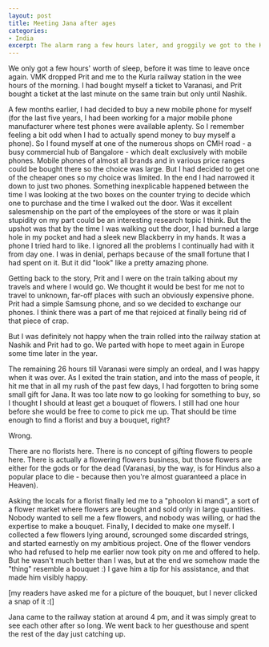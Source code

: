 ```yaml
---
layout: post
title: Meeting Jana after ages
categories:
- India
excerpt: The alarm rang a few hours later, and groggily we got to the Kurla station to catch my train to Varanasi. Prit also bought himself a ticket on the same train till Nashik. In the train, I traded my sleek new Blackberry for his basic Samsung phone because we thought it wouldn't be very wise to travel around in South America with an obviously expensive device. Nashik came in a few hours, and we parted with hope to meet again in Europe in a few months' time.
---
```


We only got a few hours' worth of sleep, before it was time to leave once again.
VMK dropped Prit and me to the Kurla railway station in the wee hours of the
morning. I had bought myself a ticket to Varanasi, and Prit bought a ticket at
the last minute on the same train but only until Nashik.

A few months earlier, I had decided to buy a new mobile phone for myself (for
the last five years, I had been working for a major mobile phone manufacturer
where test phones were available aplenty. So I remember feeling a bit odd when I
had to actually spend money to buy myself a phone). So I found myself at one of
the numerous shops on CMH road - a busy commercial hub of Bangalore - which
dealt exclusively with mobile phones. Mobile phones of almost all brands and in
various price ranges could be bought there so the choice was large. But I had
decided to get one of the cheaper ones so my choice was limited. In the end I
had narrowed it down to just two phones. Something inexplicable happened between
the time I was looking at the two boxes on the counter trying to decide which
one to purchase and the time I walked out the door. Was it excellent
salesmenship on the part of the employees of the store or was it plain stupidity
on my part could be an interesting research topic I think. But the upshot was
that by the time I was walking out the door, I had burned a large hole in my
pocket and had a sleek new Blackberry in my hands. It was a phone I tried hard
to like. I ignored all the problems I continually had with it from day one. I
was in denial, perhaps because of the small fortune that I had spent on it. But
it did "look" like a pretty amazing phone.

Getting back to the story, Prit and I were on the train talking about my travels
and where I would go. We thought it would be best for me not to travel to
unknown, far-off places with such an obviously expensive phone. Prit had a
simple Samsung phone, and so we decided to exchange our phones. I think there
was a part of me that rejoiced at finally being rid of that piece of crap.

But I was definitely not happy when the train rolled into the railway station at
Nashik and Prit had to go. We parted with hope to meet again in Europe some time
later in the year.

The remaining 26 hours till Varanasi were simply an ordeal, and I was happy when
it was over. As I exited the train station, and into the mass of people, it hit
me that in all my rush of the past few days, I had forgotten to bring some small
gift for Jana. It was too late now to go looking for something to buy, so I
thought I should at least get a bouquet of flowers. I still had one hour before
she would be free to come to pick me up. That should be time enough to find a
florist and buy a bouquet, right?

Wrong.

There are no florists here. There is no concept of gifting flowers to people
here. There is actually a flowering flowers business, but those flowers are
either for the gods or for the dead (Varanasi, by the way, is for Hindus also a
popular place to die - because then you're almost guaranteed a place in Heaven).

Asking the locals for a florist finally led me to a "phoolon ki mandi", a sort
of a flower market where flowers are bought and sold only in large quantities.
Nobody wanted to sell me a few flowers, and nobody was willing, or had the
expertise to make a bouquet. Finally, I decided to make one myself. I collected
a few flowers lying around, scrounged some discarded strings, and started
earnestly on my ambitious project. One of the flower vendors who had refused to
help me earlier now took pity on me and offered to help. But he wasn't much
better than I was, but at the end we somehow made the "thing" resemble a bouquet
:) I gave him a tip for his assistance, and that made him visibly happy.

[my readers have asked me for a picture of the bouquet, but I never clicked a
snap of it :(]

Jana came to the railway station at around 4 pm, and it was simply great to see
each other after so long. We went back to her guesthouse and spent the rest of
the day just catching up.
